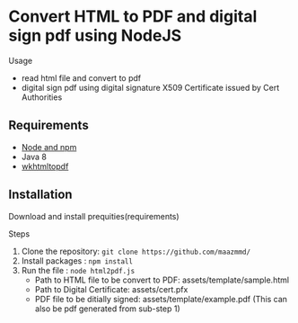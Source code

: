 # Convert HTML to PDF and digital sign pdf using NodeJS

Usage
 - read html file and convert to pdf
 - digital sign pdf using digital signature X509 Certificate issued by Cert Authorities

## Requirements

- [Node and npm](http://nodejs.org)
- Java 8 
- [wkhtmltopdf](https://wkhtmltopdf.org/)

## Installation 
Download and install prequities(requirements)

Steps
1. Clone the repository: `git clone https://github.com/maazmmd/`
2. Install packages : `npm install`
3. Run the file : `node html2pdf.js`
	- Path to HTML file to be convert to PDF: assets/template/sample.html
	- Path to Digital Certificate: assets/cert.pfx
	- PDF file to be ditially signed: assets/template/example.pdf (This can also be pdf generated from sub-step 1)



